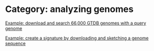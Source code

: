 # Category: analyzing genomes


[Example: download and search 66,000 GTDB genomes with a query genome](13-download-and-search-66000-GTDB-genomes-with-a-query-genome.md)

[Example: create a signature by downloading and sketching a genome sequence](11-create-a-signature-by-downloading-and-sketching-a-genome-sequence.md)
